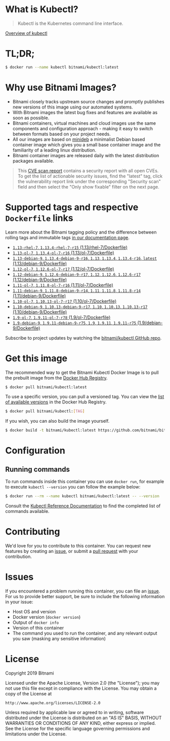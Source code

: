
# What is Kubectl?

> Kubectl is the Kubernetes command line interface.

[Overview of kubectl](https://kubernetes.io/docs/reference/kubectl/overview/)

# TL;DR;

```bash
$ docker run --name kubectl bitnami/kubectl:latest
```

# Why use Bitnami Images?

* Bitnami closely tracks upstream source changes and promptly publishes new versions of this image using our automated systems.
* With Bitnami images the latest bug fixes and features are available as soon as possible.
* Bitnami containers, virtual machines and cloud images use the same components and configuration approach - making it easy to switch between formats based on your project needs.
* All our images are based on [minideb](https://github.com/bitnami/minideb) a minimalist Debian based container image which gives you a small base container image and the familiarity of a leading linux distribution.
* Bitnami container images are released daily with the latest distribution packages available.


> This [CVE scan report](https://quay.io/repository/bitnami/kubectl?tab=tags) contains a security report with all open CVEs. To get the list of actionable security issues, find the "latest" tag, click the vulnerability report link under the corresponding "Security scan" field and then select the "Only show fixable" filter on the next page.

# Supported tags and respective `Dockerfile` links

Learn more about the Bitnami tagging policy and the difference between rolling tags and immutable tags [in our documentation page](https://docs.bitnami.com/containers/how-to/understand-rolling-tags-containers/).


* [`1.13-rhel-7`, `1.13.4-rhel-7-r15` (1.13/rhel-7/Dockerfile)](https://github.com/bitnami/bitnami-docker-kubectl/blob/1.13.4-rhel-7-r15/1.13/rhel-7/Dockerfile)
* [`1.13-ol-7`, `1.13.4-ol-7-r16` (1.13/ol-7/Dockerfile)](https://github.com/bitnami/bitnami-docker-kubectl/blob/1.13.4-ol-7-r16/1.13/ol-7/Dockerfile)
* [`1.13-debian-9`, `1.13.4-debian-9-r16`, `1.13`, `1.13.4`, `1.13.4-r16`, `latest` (1.13/debian-9/Dockerfile)](https://github.com/bitnami/bitnami-docker-kubectl/blob/1.13.4-debian-9-r16/1.13/debian-9/Dockerfile)
* [`1.12-ol-7`, `1.12.6-ol-7-r17` (1.12/ol-7/Dockerfile)](https://github.com/bitnami/bitnami-docker-kubectl/blob/1.12.6-ol-7-r17/1.12/ol-7/Dockerfile)
* [`1.12-debian-9`, `1.12.6-debian-9-r17`, `1.12`, `1.12.6`, `1.12.6-r17` (1.12/debian-9/Dockerfile)](https://github.com/bitnami/bitnami-docker-kubectl/blob/1.12.6-debian-9-r17/1.12/debian-9/Dockerfile)
* [`1.11-ol-7`, `1.11.8-ol-7-r16` (1.11/ol-7/Dockerfile)](https://github.com/bitnami/bitnami-docker-kubectl/blob/1.11.8-ol-7-r16/1.11/ol-7/Dockerfile)
* [`1.11-debian-9`, `1.11.8-debian-9-r14`, `1.11`, `1.11.8`, `1.11.8-r14` (1.11/debian-9/Dockerfile)](https://github.com/bitnami/bitnami-docker-kubectl/blob/1.11.8-debian-9-r14/1.11/debian-9/Dockerfile)
* [`1.10-ol-7`, `1.10.13-ol-7-r17` (1.10/ol-7/Dockerfile)](https://github.com/bitnami/bitnami-docker-kubectl/blob/1.10.13-ol-7-r17/1.10/ol-7/Dockerfile)
* [`1.10-debian-9`, `1.10.13-debian-9-r17`, `1.10`, `1.10.13`, `1.10.13-r17` (1.10/debian-9/Dockerfile)](https://github.com/bitnami/bitnami-docker-kubectl/blob/1.10.13-debian-9-r17/1.10/debian-9/Dockerfile)
* [`1.9-ol-7`, `1.9.11-ol-7-r78` (1.9/ol-7/Dockerfile)](https://github.com/bitnami/bitnami-docker-kubectl/blob/1.9.11-ol-7-r78/1.9/ol-7/Dockerfile)
* [`1.9-debian-9`, `1.9.11-debian-9-r75`, `1.9`, `1.9.11`, `1.9.11-r75` (1.9/debian-9/Dockerfile)](https://github.com/bitnami/bitnami-docker-kubectl/blob/1.9.11-debian-9-r75/1.9/debian-9/Dockerfile)

Subscribe to project updates by watching the [bitnami/kubectl GitHub repo](https://github.com/bitnami/bitnami-docker-kubectl).

# Get this image

The recommended way to get the Bitnami Kubectl Docker Image is to pull the prebuilt image from the [Docker Hub Registry](https://hub.docker.com/r/bitnami/kubectl).

```bash
$ docker pull bitnami/kubectl:latest
```

To use a specific version, you can pull a versioned tag. You can view the [list of available versions](https://hub.docker.com/r/bitnami/kubectl/tags/) in the Docker Hub Registry.

```bash
$ docker pull bitnami/kubectl:[TAG]
```

If you wish, you can also build the image yourself.

```bash
$ docker build -t bitnami/kubectl:latest https://github.com/bitnami/bitnami-docker-kubectl.git
```

# Configuration

## Running commands

To run commands inside this container you can use `docker run`, for example to execute `kubectl --version` you can follow the example below:

```bash
$ docker run --rm --name kubectl bitnami/kubectl:latest -- --version
```

Consult the [Kubectl Reference Documentation](https://kubernetes.io/docs/reference/generated/kubectl/kubectl-commands) to find the completed list of commands available.

# Contributing

We'd love for you to contribute to this container. You can request new features by creating an [issue](https://github.com/bitnami/bitnami-docker-kubectl/issues), or submit a [pull request](https://github.com/bitnami/bitnami-docker-kubectl/pulls) with your contribution.

# Issues

If you encountered a problem running this container, you can file an [issue](https://github.com/bitnami/bitnami-docker-kubectl/issues). For us to provide better support, be sure to include the following information in your issue:

- Host OS and version
- Docker version (`docker version`)
- Output of `docker info`
- Version of this container
- The command you used to run the container, and any relevant output you saw (masking any sensitive information)

# License

Copyright 2019 Bitnami

Licensed under the Apache License, Version 2.0 (the "License");
you may not use this file except in compliance with the License.
You may obtain a copy of the License at

    http://www.apache.org/licenses/LICENSE-2.0

Unless required by applicable law or agreed to in writing, software
distributed under the License is distributed on an "AS IS" BASIS,
WITHOUT WARRANTIES OR CONDITIONS OF ANY KIND, either express or implied.
See the License for the specific language governing permissions and
limitations under the License.
